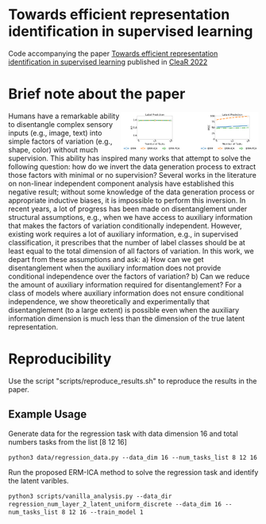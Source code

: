 # Towards efficient representation identification in supervised learning
Code accompanying the paper [Towards efficient representation identification in supervised learning](https://openreview.net/forum?id=7UwoSnMDXWE) published in [CleaR 2022](https://www.cclear.cc/2022)

# Brief note about the paper

<img src="erm-ica-res.jpg" width=55% align="right">

Humans have a remarkable ability to disentangle complex sensory inputs (e.g., image, text) into simple factors of variation (e.g., shape, color) without much supervision. This ability has inspired many works that attempt to solve the following question: how do we invert the data generation process to extract those factors with minimal or no supervision? Several works in the literature on non-linear independent component analysis have established this negative result; without some knowledge of the data generation process or appropriate inductive biases, it is impossible to perform this inversion. In recent years, a lot of progress has been made on disentanglement under structural assumptions, e.g., when we have access to auxiliary information that makes the factors of variation conditionally independent. However, existing work requires a lot of auxiliary information, e.g., in supervised classification, it prescribes that the number of label classes should be at least equal to the total dimension of all factors of variation. In this work, we depart from these assumptions and ask: a) How can we get disentanglement when the auxiliary information does not provide conditional independence over the factors of variation? b) Can we reduce the amount of auxiliary information required for disentanglement? For a class of models where auxiliary information does not ensure conditional independence, we show theoretically and experimentally that disentanglement (to a large extent) is possible even when the auxiliary information dimension is much less than the dimension of the true latent representation. 

# Reproducibility

Use the script "scripts/reproduce_results.sh" to reproduce the results in the paper.

## Example Usage

Generate data for the regression task with data dimension 16 and total numbers tasks from the list [8 12 16]


    python3 data/regression_data.py --data_dim 16 --num_tasks_list 8 12 16

Run the proposed ERM-ICA method to solve the regression task and identify the latent varibles.


    python3 scripts/vanilla_analysis.py --data_dir regression_num_layer_2_latent_uniform_discrete --data_dim 16 --num_tasks_list 8 12 16 --train_model 1

